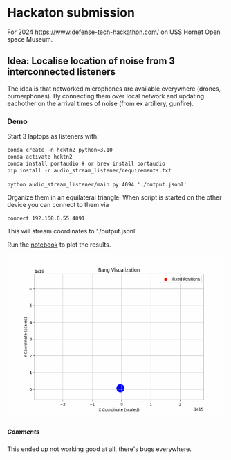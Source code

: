 # Hackaton submission
For 2024 https://www.defense-tech-hackathon.com/ on USS Hornet Open space Museum.

## Idea: Localise location of noise from 3 interconnected listeners

The idea is that networked microphones are available everywhere (drones, burnerphones). By connecting them over local network and updating eachother on the arrival times of noise (from ex artillery, gunfire). 

### Demo
Start 3 laptops as listeners with:
```
conda create -n hcktn2 python=3.10
conda activate hcktn2
conda install portaudio # or brew install portaudio
pip install -r audio_stream_listener/requirements.txt

python audio_stream_listener/main.py 4094 './output.jsonl'
```

Organize them in an equilateral triangle. When script is started on the other device you can connect to them via
```
connect 192.168.0.55 4091 
```
This will stream coordinates to './output.jsonl'

Run the [notebook](./notebooks/plot-res.ipynb) to plot the results.

![Alt Text](./notebooks/bang_visualization.gif)


##### Comments
This ended up not working good at all, there's bugs everywhere. 
